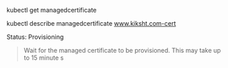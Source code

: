 kubectl get managedcertificate

kubectl describe managedcertificate www.kiksht.com-cert

Status: Provisioning
> Wait for the managed certificate to be provisioned. This may take up to 15 minute s
